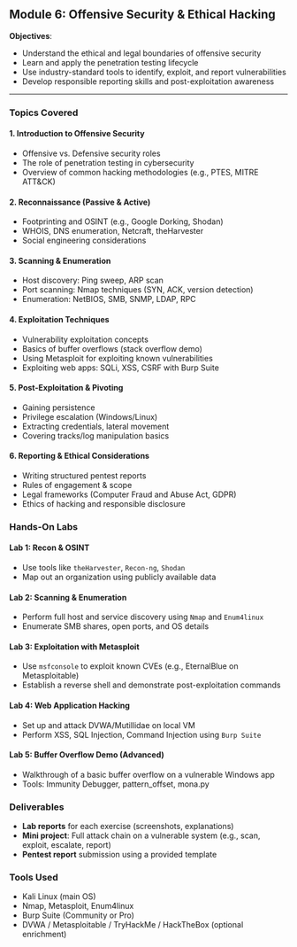 ## **Module 6: Offensive Security & Ethical Hacking**

**Objectives**:
- Understand the ethical and legal boundaries of offensive security  
- Learn and apply the penetration testing lifecycle  
- Use industry-standard tools to identify, exploit, and report vulnerabilities  
- Develop responsible reporting skills and post-exploitation awareness

---

### **Topics Covered**

#### 1. **Introduction to Offensive Security**
- Offensive vs. Defensive security roles
- The role of penetration testing in cybersecurity
- Overview of common hacking methodologies (e.g., PTES, MITRE ATT&CK)

#### 2. **Reconnaissance (Passive & Active)**
- Footprinting and OSINT (e.g., Google Dorking, Shodan)
- WHOIS, DNS enumeration, Netcraft, theHarvester
- Social engineering considerations

#### 3. **Scanning & Enumeration**
- Host discovery: Ping sweep, ARP scan
- Port scanning: Nmap techniques (SYN, ACK, version detection)
- Enumeration: NetBIOS, SMB, SNMP, LDAP, RPC

#### 4. **Exploitation Techniques**
- Vulnerability exploitation concepts
- Basics of buffer overflows (stack overflow demo)
- Using Metasploit for exploiting known vulnerabilities
- Exploiting web apps: SQLi, XSS, CSRF with Burp Suite

#### 5. **Post-Exploitation & Pivoting**
- Gaining persistence
- Privilege escalation (Windows/Linux)
- Extracting credentials, lateral movement
- Covering tracks/log manipulation basics

#### 6. **Reporting & Ethical Considerations**
- Writing structured pentest reports
- Rules of engagement & scope
- Legal frameworks (Computer Fraud and Abuse Act, GDPR)
- Ethics of hacking and responsible disclosure

### **Hands-On Labs**

#### **Lab 1: Recon & OSINT**
- Use tools like `theHarvester`, `Recon-ng`, `Shodan`
- Map out an organization using publicly available data

#### **Lab 2: Scanning & Enumeration**
- Perform full host and service discovery using `Nmap` and `Enum4linux`
- Enumerate SMB shares, open ports, and OS details

#### **Lab 3: Exploitation with Metasploit**
- Use `msfconsole` to exploit known CVEs (e.g., EternalBlue on Metasploitable)
- Establish a reverse shell and demonstrate post-exploitation commands

#### **Lab 4: Web Application Hacking**
- Set up and attack DVWA/Mutillidae on local VM
- Perform XSS, SQL Injection, Command Injection using `Burp Suite`

#### **Lab 5: Buffer Overflow Demo (Advanced)**
- Walkthrough of a basic buffer overflow on a vulnerable Windows app
- Tools: Immunity Debugger, pattern_offset, mona.py

### **Deliverables**
- **Lab reports** for each exercise (screenshots, explanations)
- **Mini project**: Full attack chain on a vulnerable system (e.g., scan, exploit, escalate, report)
- **Pentest report** submission using a provided template

### **Tools Used**
- Kali Linux (main OS)
- Nmap, Metasploit, Enum4linux
- Burp Suite (Community or Pro)
- DVWA / Metasploitable / TryHackMe / HackTheBox (optional enrichment)

